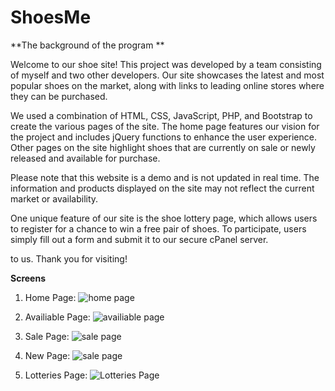 # ShoesMe

**The background of the program
**

Welcome to our shoe site! This project was developed by a team consisting of myself and two other developers. Our site showcases the latest and most popular shoes on the market, along with links to leading online stores where they can be purchased.

We used a combination of HTML, CSS, JavaScript, PHP, and Bootstrap to create the various pages of the site. The home page features our vision for the project and includes jQuery functions to enhance the user experience. Other pages on the site highlight shoes that are currently on sale or newly released and available for purchase.

Please note that this website is a demo and is not updated in real time. The information and products displayed on the site may not reflect the current market or availability.

One unique feature of our site is the shoe lottery page, which allows users to register for a chance to win a free pair of shoes. To participate, users simply fill out a form and submit it to our secure cPanel server.

to us. Thank you for visiting!

**Screens**

1) Home Page:
![home page](Screen-shots-shoesMe/home-page.png)

2) Availiable Page:
![availiable page](Screen-shots-shoesMe/availiable-page.png)

3) Sale Page:
![sale page](Screen-shots-shoesMe/drop-page.png)

4) New Page:
![sale page](Screen-shots-shoesMe/drop2-page.png)

5) Lotteries Page:
![Lotteries Page](Screen-shots-shoesMe/lotteries-page.png)
